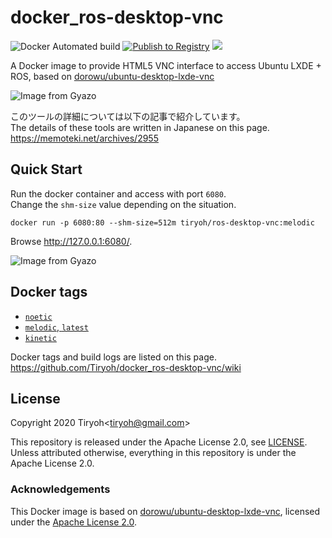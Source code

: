 # docker_ros-desktop-vnc

![Docker Automated build](https://img.shields.io/docker/automated/tiryoh/ros-desktop-vnc)
[![Publish to Registry](https://github.com/Tiryoh/docker_ros-desktop-vnc/workflows/Publish%20to%20Registry/badge.svg?branch=master)](https://github.com/Tiryoh/docker_ros-desktop-vnc/actions?query=workflow%3A%22Publish+to+Registry%22+branch%3Amaster)
[![](https://img.shields.io/docker/pulls/tiryoh/ros-desktop-vnc.svg)](https://hub.docker.com/r/tiryoh/ros-desktop-vnc)

A Docker image to provide HTML5 VNC interface to access Ubuntu LXDE + ROS, based on [dorowu/ubuntu-desktop-lxde-vnc](https://github.com/fcwu/docker-ubuntu-vnc-desktop)

![Image from Gyazo](https://i.gyazo.com/044eed360f341c2819023a81aa709bd5.gif)

このツールの詳細については以下の記事で紹介しています。  
The details of these tools are written in Japanese on this page.  
https://memoteki.net/archives/2955

## Quick Start

Run the docker container and access with port `6080`.  
Change the `shm-size` value depending on the situation.

```
docker run -p 6080:80 --shm-size=512m tiryoh/ros-desktop-vnc:melodic
```

Browse http://127.0.0.1:6080/.

![Image from Gyazo](https://i.gyazo.com/ab43ab3f6dc10b5186416499e49d0bbe.jpg)

## Docker tags

* [`noetic`](https://github.com/Tiryoh/docker_ros-desktop-vnc/blob/master/noetic/Dockerfile)
* [`melodic`, `latest`](https://github.com/Tiryoh/docker_ros-desktop-vnc/blob/master/melodic/Dockerfile)
* [`kinetic`](https://github.com/Tiryoh/docker_ros-desktop-vnc/blob/master/kinetic/Dockerfile)

Docker tags and build logs are listed on this page.  
https://github.com/Tiryoh/docker_ros-desktop-vnc/wiki

## License

Copyright 2020 Tiryoh\<tiryoh@gmail.com\>

This repository is released under the Apache License 2.0, see [LICENSE](./LICENSE).  
Unless attributed otherwise, everything in this repository is under the Apache License 2.0.

### Acknowledgements

This Docker image is based on [dorowu/ubuntu-desktop-lxde-vnc](https://github.com/fcwu/docker-ubuntu-vnc-desktop), licensed under the [Apache License 2.0](https://github.com/fcwu/docker-ubuntu-vnc-desktop/blob/60f9ae18e71e9fabbfb23f67b212e64ab72c206e/LICENSE).
